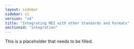 ```yaml
---
layout: sidebar
sidebar: s1
version: "v4"
title: "Integrating MEI with other Standards and Formats"
sectionid: "integration"
---
```


This is a placeholder that needs to be filled.
